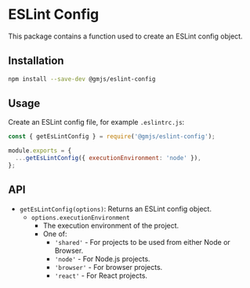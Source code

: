 # ESLint Config

This package contains a function used to create an ESLint config object.

## Installation

```bash
npm install --save-dev @gmjs/eslint-config
```

## Usage

Create an ESLint config file, for example `.eslintrc.js`:

```js
const { getEsLintConfig } = require('@gmjs/eslint-config');

module.exports = {
  ...getEsLintConfig({ executionEnvironment: 'node' }),
};
```

## API

- `getEsLintConfig(options)`: Returns an ESLint config object.
  - `options.executionEnvironment`
    - The execution environment of the project.
    - One of:
      - `'shared'` - For projects to be used from either Node or Browser.
      - `'node'` - For Node.js projects.
      - `'browser'` - For browser projects.
      - `'react'` - For React projects.
